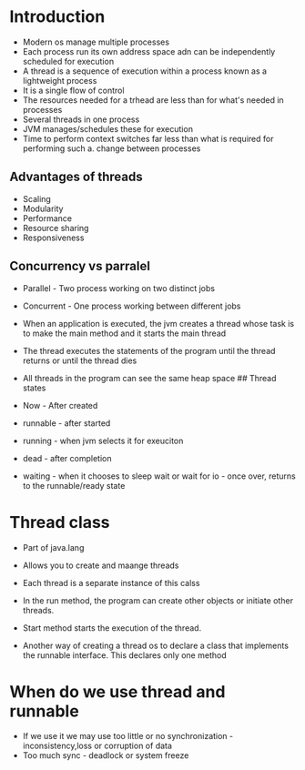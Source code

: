 # Introduction

- Modern os manage multiple processes
- Each process run its own address space adn can be independently
  scheduled for execution
- A thread is a sequence of execution within a process known as a
  lightweight process
- It is a single flow of control
- The resources needed for a trhead are less than for what\'s needed in
  processes
- Several threads in one process
- JVM manages/schedules these for execution
- Time to perform context switches far less than what is required for
  performing such a. change between processes

## Advantages of threads

- Scaling
- Modularity
- Performance
- Resource sharing
- Responsiveness

## Concurrency vs parralel

- Parallel - Two process working on two distinct jobs

- Concurrent - One process working between different jobs

- When an application is executed, the jvm creates a thread whose task
  is to make the main method and it starts the main thread

- The thread executes the statements of the program until the thread
  returns or until the thread dies

- All threads in the program can see the same heap space \## Thread
  states

- Now - After created

- runnable - after started

- running - when jvm selects it for exeuciton

- dead - after completion

- waiting - when it chooses to sleep wait or wait for io - once over,
  returns to the runnable/ready state

# Thread class

- Part of java.lang

- Allows you to create and maange threads

- Each thread is a separate instance of this calss

- In the run method, the program can create other objects or initiate
  other threads.

- Start method starts the execution of the thread.

- Another way of creating a thread os to declare a class that implements
  the runnable interface. This declares only one method

# When do we use thread and runnable

- If we use it we may use too little or no synchronization -
  inconsistency,loss or corruption of data
- Too much sync - deadlock or system freeze
